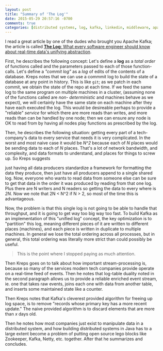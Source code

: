 ```yaml
---
layout: post
title: "Summary of 'The Log'"
date: 2015-05-29 20:57:16 -0700
comments: true
categories: [distributed systems, log, kafka, linkedin, middleware, apache]
---
```


I read a great article by one of the dudes who brought you Apache Kafka; the
article is called [**The Log**: What every software engineer should know about real-time data's unifying abstraction](http://engineering.linkedin.com/distributed-systems/log-what-every-software-engineer-should-know-about-real-time-datas-unifying).

First, he describes the following concept: Let's define a **log** as a *total
order* of functions called and the parameters passed to each of those function-
calls. Let's define a *"commit log"* as a *log* of edits of the contents of a
database. Kreps notes that we can use a commmit log to build the state of a
database at any point in history. This is like `git`; as we patch in each
commit, we obtain the state of the repo at each time. If we feed the same log
to the same program on multiple machines in a cluster, (assuming none of the
functions called are *non- deterministic* and machines behave as we expect), we
will certainly have the same state on each machine after they have each
executed the log. This would be desireable perhaps to provide a "reliable"
*service* for which there are more reads than writes, and more reads than can
be handled by one node; then we can ensure any node is OK to read from by
having all nodes play functions as prescribed by the log.

Then, he describes the following situation: getting every part of a tech-
company's data to every service that needs it is very complicated. In the worst
and most naive case it would be *N^2* because each of *N* places would be sending
data to each of *N* places. That's a lot of network bandwidth, and complexity,
and data formats to understand, and places for things to screw up. So Kreps
suggests
<!-- more -->
just having all data producers standardize a framework for formatting
the data they produce, then just have all producers append to a single shared
log. Now, everyone who wants to read data from someone else can be sure to get
that data in the order it was produced by reading from that one log. Plus there
are N writers and N readers so getting the data to every where is *2N*. Now we
note that 2N < N^2 if N > 2, so most of the time this is advantageous.

Now, the problem is that this single log is not going to be able to handle that
throughput, and it is going to get way too big way too fast. To build Kafka as
an implementation of this "unified log" concept, the key optimization is to
"partition" this log, meaning different pieces of it are written to different
places (machines), and each piece is written in duplicate to multiple machines.
In general we lose the total ordering across all processes, but in general,
this total ordering was literally more strict than could possibly be useful.

> This is the point where I stopped paying as much attention.

Then Kreps goes on to talk about how important stream-processing is, because so
many of the services modern tech companies provide operate on a real-time feed
of events. Then he notes that log-table duality noted in the second paragraph
allows us to provide a reliable enriched event stream, ie. one that takes raw
events, joins each one with data from another table, and inserts some
maintained state like a counter.

Then Kreps notes that Kafka's cleverest provided algorithm for freeing up log
space, is to remove "records whose primary key has a more recent update." The
naive provided algorithm is to discard elements that are more than *x* days
old.

Then he notes how most companies just exist to manipulate data in a distributed
system, and how building distributed systems in Java has to a large extent
become a problem of putting open source lego blocks like Zookeeper, Kafka,
Netty, etc. together. After that he summarizes and concludes.


